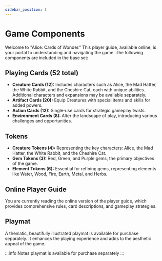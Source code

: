 ```yaml
---
sidebar_position: 1
---
```


# Game Components

Welcome to "Alice: Cards of Wonder." This player guide, available online, is your portal to understanding and navigating the game. The following components are included in the base set:

## Playing Cards (52 total)

- **Creature Cards (12):** Includes characters such as Alice, the Mad Hatter, the White Rabbit, and the Cheshire Cat, each with unique abilities. Additional characters and expansions may be available separately.
- **Artifact Cards (20):** Equip Creatures with special items and skills for added powers.
- **Action Cards (12):** Single-use cards for strategic gameplay twists.
- **Environment Cards (8):** Alter the landscape of play, introducing various challenges and opportunities.

## Tokens
- **Creature Tokens (4):** Representing the key characters: Alice, the Mad Hatter, the White Rabbit, and the Cheshire Cat.
- **Gem Tokens (3):** Red, Green, and Purple gems, the primary objectives of the game.
- **Element Tokens (6):** Essential for refining gems, representing elements like Water, Wood, Fire, Earth, Metal, and Herbs.

## Online Player Guide
You are currently reading the online version of the player guide, which provides comprehensive rules, card descriptions, and gameplay strategies.

## Playmat 
A thematic, beautifully illustrated playmat is available for purchase separately. It enhances the playing experience and adds to the aesthetic appeal of the game.

:::info Notes
playmat is available for purchase separately
:::